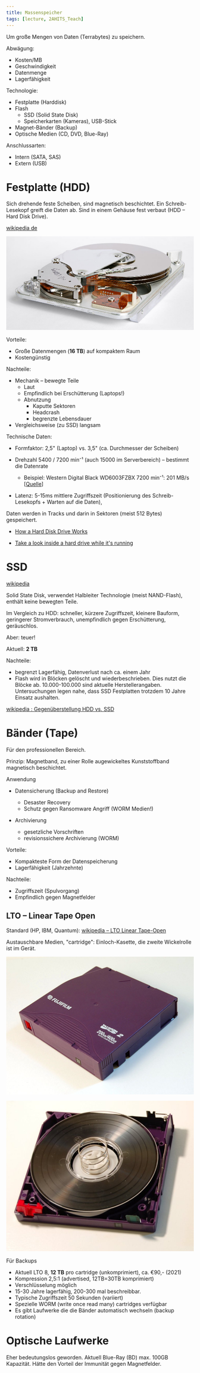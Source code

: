 ```yaml
---
title: Massenspeicher
tags: [lecture, 2AHITS_Teach]
---
```


Um große Mengen von Daten (Terrabytes) zu speichern.

Abwägung:

- Kosten/MB
- Geschwindigkeit
- Datenmenge
- Lagerfähigkeit



Technologie:

- Festplatte (Harddisk)
- Flash
  - SSD (Solid State Disk)
  - Speicherkarten (Kameras), USB-Stick
- Magnet-Bänder (Backup)
- Optische Medien (CD, DVD, Blue-Ray)



Anschlussarten:

- Intern (SATA, SAS)
- Extern (USB)



# Festplatte (HDD)

Sich drehende feste Scheiben, sind magnetisch beschichtet. Ein Schreib-Lesekopf greift die Daten ab. Sind  in einem Gehäuse fest verbaut (HDD – Hard Disk Drive). 

[wikipedia de](https://de.wikipedia.org/wiki/Festplattenlaufwerk)

![img](fig/1024px-Seagate_ST33232A_hard_disk_inner_view.jpg)



Vorteile:

- Große Datenmengen (**16 TB**) auf kompaktem Raum
- Kostengünstig

Nachteile:

- Mechanik – bewegte Teile
  - Laut
  - Empfindlich bei Erschütterung (Laptops!)
  - Abnutzung
    - Kaputte Sektoren
    - Headcrash
    - begrenzte Lebensdauer
- Vergleichsweise (zu SSD) langsam

Technische Daten:

- Formfaktor: 2,5" (Laptop) vs. 3,5" (ca. Durchmesser der Scheiben)

- Drehzahl 5400 / 7200 min⁻¹ (auch 15000 im Serverbereich) – bestimmt die Datenrate
  - Beispiel: Western Digital Black WD6003FZBX 7200 min⁻¹: 201 MB/s [[Quelle](https://de.wikipedia.org/wiki/Festplattenlaufwerk#Geschwindigkeit)]
- Latenz: 5-15ms mittlere Zugriffszeit (Positionierung des Schreib-Lesekopfs + Warten auf die Daten), 

Daten werden in Tracks und darin in Sektoren (meist 512 Bytes) gespeichert.

- [How a Hard Disk Drive Works](https://youtu.be/NtPc0jI21i0)

- [Take a look inside a hard drive while it's running](https://youtu.be/p-JJp-oLx58)



# SSD

[wikipedia](https://en.wikipedia.org/wiki/Solid-state_drive)

Solid State Disk, verwendet Halbleiter Technologie (meist NAND-Flash), enthält keine bewegten Teile.

Im Vergleich zu HDD: schneller, kürzere Zugriffszeit, kleinere Bauform, geringerer Stromverbrauch, unempfindlich gegen Erschütterung, geräuschlos.

Aber: teuer!

Aktuell: **2 TB**

Nachteile:

- begrenzt Lagerfähig, Datenverlust nach ca. einem Jahr
- Flash wird in Blöcken gelöscht und wiederbeschrieben. Dies nutzt die Blöcke ab. 10.000-100.000 sind aktuelle Herstellerangaben. Untersuchungen legen nahe, dass SSD Festplatten trotzdem 10 Jahre Einsatz aushalten.

[wikipedia : Gegenüberstellung HDD vs. SSD](https://en.wikipedia.org/wiki/Solid-state_drive#Hard_disk_drives)



# Bänder (Tape)

Für den professionellen Bereich.

Prinzip: Magnetband, zu einer Rolle augewickeltes Kunststoffband magnetisch beschichtet.

Anwendung

- Datensicherung (Backup and Restore)
  - Desaster Recovery
  - Schutz gegen Ransomware Angriff (WORM Medien!)

- Archivierung
  - gesetzliche Vorschriften
  - revisionssichere Archivierung (WORM)

Vorteile:

- Kompakteste Form der Datenspeicherung
- Lagerfähigkeit (Jahrzehnte)

Nachteile:

- Zugriffszeit (Spulvorgang)
- Empfindlich gegen Magnetfelder



## LTO – Linear Tape Open

Standard (HP, IBM, Quantum): [wikipedia – LTO Linear Tape-Open](https://en.wikipedia.org/wiki/Linear_Tape-Open)

Austauschbare Medien, "cartridge": Einloch-Kasette, die zweite Wickelrolle ist im Gerät.

![img](fig/1024px-LTO2-cart-purple.jpg)

![img](fig/LTO2-cart-wo-top-shell.jpg)

Für Backups

- Aktuell LTO 8, **12 TB** pro cartridge (unkomprimiert), ca. €90,- (2021)
- Kompression 2,5:1 (advertised, 12TB=30TB komprimiert)
- Verschlüsselung möglich
- 15-30 Jahre lagerfähig, 200-300 mal beschreibbar.
- Typische Zugriffszeit 50 Sekunden (variiert)
- Spezielle WORM (write once read many) cartridges verfügbar
- Es gibt Laufwerke die die Bänder automatisch wechseln (backup rotation)



# Optische Laufwerke

Eher bedeutungslos geworden. Aktuell Blue-Ray (BD) max. 100GB Kapazität. Hätte den Vorteil der Immunität gegen Magnetfelder.